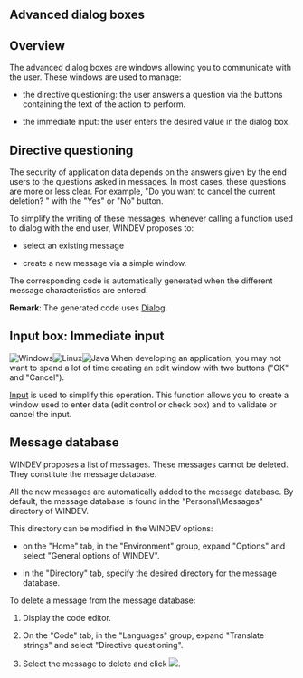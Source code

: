 


## Advanced dialog boxes
			



<a name="NOTE1"></a>
<a name="NOTE1_1"></a>


## Overview
<a name="overview_ELTTEXTE000139"></a>
The advanced dialog boxes are windows allowing you to communicate with the user. These windows are used to manage:

- the directive questioning: the user answers a question via the buttons containing the text of the action to perform.

- the immediate input: the user enters the desired value in the dialog box.




<a name="NOTE2"></a>
<a name="NOTE2_1"></a>


## Directive questioning
<a name="directive_questioning_ELTTEXTE000163"></a>
The security of application data depends on the answers given by the end users to the questions asked in messages. In most cases, these questions are more or less clear. For example, "Do you want to cancel the current deletion? " with the "Yes" or "No" button.

To simplify the writing of these messages, whenever calling a function used to dialog with the end user, WINDEV proposes to:

- select an existing message

- create a new message via a simple window.




The corresponding code is automatically generated when the different message characteristics are entered.

**Remark**: The generated code uses [Dialog](../WDLang1/3021015.md).

<a name="NOTE3"></a>
<a name="NOTE3_1"></a>


## Input box: Immediate input
<a name="input_box_immediate_input_ELTTEXTE000187"></a>
![Windows](https://doc.pcsoft.fr/ext/images/us/WINDOWS.png)![Linux](https://doc.pcsoft.fr/ext/images/us/LX.png)![Java](https://doc.pcsoft.fr/ext/images/us/JAVA.png) When developing an application, you may not want to spend a lot of time creating an edit window with two buttons ("OK" and "Cancel").

[Input](../WDLang1/3021016.md) is used to simplify this operation. This function allows you to create a window used to enter data (edit control or check box) and to validate or cancel the input.

<a name="NOTE4"></a>
<a name="NOTE4_1"></a>


## Message database
<a name="message_database_ELTTEXTE000211"></a>
WINDEV proposes a list of messages. These messages cannot be deleted. They constitute the message database. 

All the new messages are automatically added to the message database. By default, the message database is found in the "Personal\\Messages" directory of WINDEV. 

This directory can be modified in the WINDEV options: 

- on the "Home" tab, in the "Environment" group, expand "Options" and select "General options of WINDEV". 

- in the "Directory" tab, specify the desired directory for the message database.




To delete a message from the message database:

1. Display the code editor.

2. On the "Code" tab, in the "Languages" group, expand "Translate strings" and select "Directive questioning".

3. Select the message to delete and click ![](https://doc.pcsoft.fr/en-US/images/image.awp?langid=3&name=IconeSupprimeFavoris.gif).





